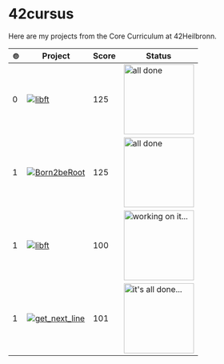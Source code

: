 # 42cursus

Here are my projects from the Core Curriculum at 42Heilbronn.

| ⊚︎ | Project | Score | Status |
| --- | --- | --- | --- |
| 0 | [![libft](https://github.com/0bvim/42-project-badges/blob/main/badges/libftm.png)](https://github.com/gnickel42/libft) | 125 | <img src="https://i.giphy.com/l0Iyl55kTeh71nTXy.webp" alt="all done" width="140" /> |
| 1 | [![Born2beRoot](https://github.com/0bvim/42-project-badges/blob/main/badges/born2berootm.png)](https://github.com/gnickel42/Born2beRoot) | 125 | <img src="https://media2.giphy.com/media/v1.Y2lkPTc5MGI3NjExZXpwa20xaXQxOWdpd2cyeWd3eG9jeDViZjJocWR4cDVuaTh1bDBsbCZlcD12MV9pbnRlcm5hbF9naWZfYnlfaWQmY3Q9Zw/8UF0EXzsc0Ckg/giphy.webp" alt="all done" width="140" /> |
| 1 | [![libft](https://github.com/0bvim/42-project-badges/blob/main/badges/ft_printfe.png)](https://github.com/gnickel42/ft_printf) | 100 | <img src="https://media4.giphy.com/media/v1.Y2lkPTc5MGI3NjExaDR6emphNjB6c2N5b2xpMGt6MGZ2eW8zMTluMHZhcnJlenJ2OW41dSZlcD12MV9pbnRlcm5hbF9naWZfYnlfaWQmY3Q9Zw/26u4lOMA8JKSnL9Uk/giphy.webp" alt="working on it..." width="140" /> |
| 1 | [![get_next_line](https://github.com/0bvim/42-project-badges/blob/main/badges/get_next_linee.png)](https://github.com/gnickel42/get_next_line)</dif> | 101 | <img src="https://i.giphy.com/jU2LNEPxKSjHM0K9ER.webp" alt="it's all done..." width="140" /> |

